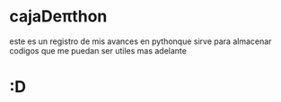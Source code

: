 # cajaDeπthon
este es un registro de mis avances en pythonque sirve para almacenar codigos que me puedan ser utiles mas adelante
#             :D
